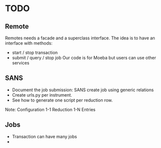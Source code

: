 # TODO

## Remote

Remotes needs a facade and a superclass interface.
The idea is to have an interface with methods:
- start / stop transaction
- submit / query / stop job
Our code is for Moeba but users can use other services

## SANS

- Document the job submission: SANS create job using generic relations
- Create urls.py per instrument.
- See how to generate one script per reduction row.

Note:
Configuration 1-1 Reduction 1-N Entries

## Jobs

- Transaction can have many jobs
- 
